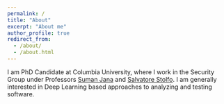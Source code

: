 ```yaml
---
permalink: /
title: "About"
excerpt: "About me"
author_profile: true
redirect_from: 
  - /about/
  - /about.html
---
```


I am PhD Candidate at Columbia University, where I work in the Security Group under Professors [Suman Jana](http://www.cs.columbia.edu/~suman/) and [Salvatore Stolfo](https://salvatorestolfo.com/). I am generally interested in Deep Learning based approaches to analyzing and testing software.


